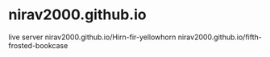 # nirav2000.github.io
live server
<a>nirav2000.github.io/Hirn-fir-yellowhorn</a>
<a>nirav2000.github.io/fifth-frosted-bookcase</a>

